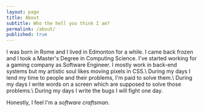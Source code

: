 ```yaml
---
layout: page
title: About
subtitle: Who the hell you think I am?
permalink: /about/
published: true
---
```


I was born in Rome and I lived in Edmonton for a while. I came back frozen and I took a Master's Degree in Computing Science. I've started working for a gaming company as Software Engineer. I mostly work in back-end systems but my artistic soul likes moving pixels in CSS.\\
During my days I lend my time to people and their problems, I'm paid to solve them.\\
During my days I write words on a screen which are supposed to solve those problems.\\
During my days I write the bugs I will fight one day.    

Honestly, I feel I'm a *software craftsman*.         

